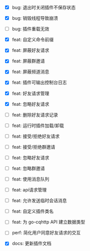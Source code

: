 - [x] bug: 退出时关闭插件不保存状态
- [x] bug: 销毁线程导致崩溃
- [ ] bug: 插件重载无效

- [x] feat: 自定义命令前缀
- [x] feat: 屏蔽好友请求
- [x] feat: 屏蔽群邀请
- [x] feat: 屏蔽频道消息
- [x] feat: 插件可输出控制台日志
- [x] feat: 好友请求管理
- [x] feat: 忽略好友请求
- [ ] feat: 删除好友请求记录
- [ ] feat: 运行时插件加载/卸载
- [ ] feat: 接受/拒绝好友请求
- [ ] feat: 接受/拒绝群邀请
- [ ] feat: 忽略好友请求
- [ ] feat: 忽略群邀请
- [ ] feat: 使用消息队列
- [ ] feat: api请求管理
- [ ] feat: 允许发送临时会话消息
- [ ] feat: 自定义插件类名
- [ ] feat: 为 go-cqhttp API 建立数据类型

- [ ] perf: 简化用户同意好友请求的交互

- [x] docs: 更新插件文档
